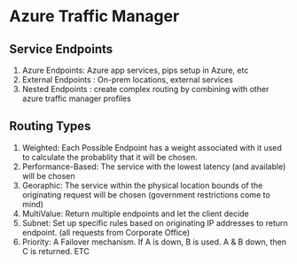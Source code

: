 # Azure Traffic Manager  

## Service Endpoints  
1) Azure Endpoints: Azure app services, pips setup in Azure, etc
2) External Endpoints : On-prem locations, external services
3) Nested Endpoints : create complex routing by combining with other azure traffic manager profiles


## Routing Types
1) Weighted: Each Possible Endpoint has a weight associated with it used to calculate the probablity that it will be chosen.
2) Performance-Based: The service with the lowest latency (and available) will be chosen
3) Georaphic: The service within the physical location bounds of the originating request will be chosen (government restrictions come to mind)
4) MultiValue:  Return multiple endpoints and let the client decide  
5) Subnet: Set up specific rules based on originating IP addresses to return endpoint. (all requests from Corporate Office)  
6) Priority: A Failover mechanism.  If A is down, B is used.  A & B down, then C is returned.  ETC  


